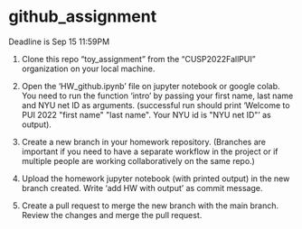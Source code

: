 # github_assignment

Deadline is Sep 15 11:59PM

1. Clone this repo “toy_assignment” from the “CUSP2022FallPUI” organization on your local machine. 

2. Open the ‘HW_github.ipynb’ file on jupyter notebook or google colab. You need to run the function ‘intro’ by passing your first name, last name and NYU net ID as arguments. (successful run should print ‘Welcome to PUI 2022 "first name" "last name". Your NYU id is "NYU net ID"’ as output).

3. Create a new branch in your homework repository. (Branches are important if you need to have a separate workflow in the project or if multiple people are working collaboratively on the same repo.)

4. Upload the homework jupyter notebook (with printed output) in the new branch created. Write ‘add HW with output’ as commit message.

5. Create a pull request to merge the new branch with the main branch. Review the changes and merge the pull request.
